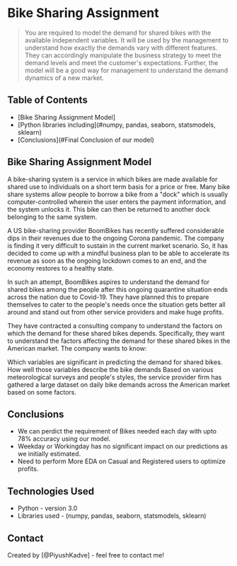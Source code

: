 # Bike Sharing Assignment
> You are required to model the demand for shared bikes with the available independent variables. It will be used by the management to understand how exactly the demands vary with different features. They can accordingly manipulate the business strategy to meet the demand levels and meet the customer's expectations. Further, the model will be a good way for management to understand the demand dynamics of a new market. 


## Table of Contents
* [Bike Sharing Assignment Model]
* [Python libraries including](#numpy, pandas, seaborn, statsmodels, sklearn)
* [Conclusions](#Final Conclusion of our model)

<!-- You can include any other section that is pertinent to your problem -->

## Bike Sharing Assignment Model
A bike-sharing system is a service in which bikes are made available for shared use to individuals on a short term basis for a price or free. Many bike share systems allow people to borrow a bike from a "dock" which is usually computer-controlled wherein the user enters the payment information, and the system unlocks it. This bike can then be returned to another dock belonging to the same system.


A US bike-sharing provider BoomBikes has recently suffered considerable dips in their revenues due to the ongoing Corona pandemic. The company is finding it very difficult to sustain in the current market scenario. So, it has decided to come up with a mindful business plan to be able to accelerate its revenue as soon as the ongoing lockdown comes to an end, and the economy restores to a healthy state. 


In such an attempt, BoomBikes aspires to understand the demand for shared bikes among the people after this ongoing quarantine situation ends across the nation due to Covid-19. They have planned this to prepare themselves to cater to the people's needs once the situation gets better all around and stand out from other service providers and make huge profits.


They have contracted a consulting company to understand the factors on which the demand for these shared bikes depends. Specifically, they want to understand the factors affecting the demand for these shared bikes in the American market. The company wants to know:

Which variables are significant in predicting the demand for shared bikes.
How well those variables describe the bike demands
Based on various meteorological surveys and people's styles, the service provider firm has gathered a large dataset on daily bike demands across the American market based on some factors. 

<!-- You don't have to answer all the questions - just the ones relevant to your project. -->

## Conclusions
- We can perdict the requirement of Bikes needed each day with upto 78% accuracy using our model.
- Weekday or Workingday has no significant impact on our predictions as we initially estimated.
- Need to perform More EDA on Casual and Registered users to optimize profits.

<!-- You don't have to answer all the questions - just the ones relevant to your project. -->

## Technologies Used
- Python - version 3.0
- Libraries used - (numpy, pandas, seaborn, statsmodels, sklearn)

## Contact
Created by [@PiyushKadve] - feel free to contact me!
